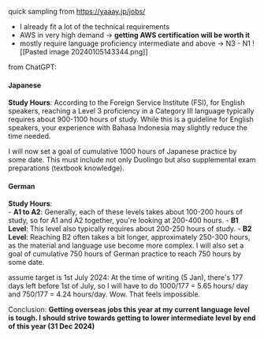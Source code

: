 quick sampling from https://yaaay.jp/jobs/

- I already fit a lot of the technical requirements
- AWS in very high demand -> **getting AWS certification will be worth it**
- mostly require language proficiency intermediate and above -> N3 - N1
![[Pasted image 20240105143344.png]]

from ChatGPT:
#### Japanese
**Study Hours**: According to the Foreign Service Institute (FSI), for English speakers, reaching a Level 3 proficiency in a Category III language typically requires about 900-1100 hours of study. While this is a guideline for English speakers, your experience with Bahasa Indonesia may slightly reduce the time needed.

I will now set a goal of cumulative 1000 hours of Japanese practice by some date. This must include not only Duolingo but also supplemental exam preparations (textbook knowledge).
#### German
**Study Hours**:    
	- **A1 to A2**: Generally, each of these levels takes about 100-200 hours of study, so for A1 and A2 together, you're looking at 200-400 hours.
    - **B1 Level**: This level also typically requires about 200-250 hours of study.
    - **B2 Level**: Reaching B2 often takes a bit longer, approximately 250-300 hours, as the material and language use become more complex.
I will also set a goal of cumulative 750 hours of German practice to reach 750 hours by some date.

assume target is 1st July 2024:
At the time of writing (5 Jan), there's 177 days left before 1st of July, so I will have to do 1000/177 = 5.65 hours/ day and 750/177 = 4.24 hours/day. Wow. That feels impossible.

Conclusion: **Getting overseas jobs this year at my current language level is tough. I should strive towards getting to lower intermediate level by end of this year (31 Dec 2024)**